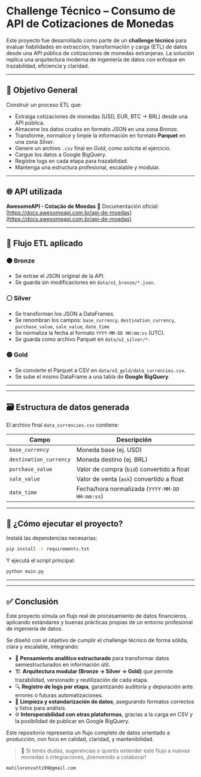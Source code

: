 # Challenge Técnico – Consumo de API de Cotizaciones de Monedas

Este proyecto fue desarrollado como parte de un **challenge técnico** para evaluar habilidades en extracción, transformación y carga (ETL) de datos desde una API pública de cotizaciones de monedas extranjeras. La solución replica una arquitectura moderna de ingeniería de datos con enfoque en trazabilidad, eficiencia y claridad.

---

## 🎯 Objetivo General

Construir un proceso ETL que:

- Extraiga cotizaciones de monedas (USD, EUR, BTC → BRL) desde una API pública.
- Almacene los datos crudos en formato JSON en una zona *Bronze*.
- Transforme, normalice y limpie la información en formato **Parquet** en una zona *Silver*.
- Genere un archivo `.csv` final en *Gold*, como solicita el ejercicio.
- Cargue los datos a Google BigQuery.
- Registre logs en cada etapa para trazabilidad.
- Mantenga una estructura profesional, escalable y modular.

---

## 🌐 API utilizada

**AwesomeAPI - Cotação de Moedas**
📘 Documentación oficial: [https://docs.awesomeapi.com.br/api-de-moedas](https://docs.awesomeapi.com.br/api-de-moedas)


---

## 🔁 Flujo ETL aplicado

### 🟤 Bronze
- Se extrae el JSON original de la API.
- Se guarda sin modificaciones en `data/o1_bronze/*.json`.

### ⚪ Silver
- Se transforman los JSON a DataFrames.
- Se renombran los campos:
  `base_currency`, `destination_currency`, `purchase_value`, `sale_value`, `date_time`
- Se normaliza la fecha al formato `YYYY-MM-DD HH:mm:ss` (UTC).
- Se guarda como archivo Parquet en `data/o2_silver/*`.

### 🟡 Gold
- Se convierte el Parquet a CSV en `data/o3_gold/data_currencies.csv`.
- Se sube el mismo DataFrame a una tabla de **Google BigQuery**.

---


---

## 🗃️ Estructura de datos generada

El archivo final `data_currencies.csv` contiene:

| Campo                | Descripción                                 |
|----------------------|---------------------------------------------|
| `base_currency`      | Moneda base (ej. USD)                       |
| `destination_currency` | Moneda destino (ej. BRL)                  |
| `purchase_value`     | Valor de compra (`bid`) convertido a float |
| `sale_value`         | Valor de venta (`ask`) convertido a float  |
| `date_time`          | Fecha/hora normalizada (`YYYY-MM-DD HH:mm:ss`) |

---

## 🧪 ¿Cómo ejecutar el proyecto?

Instalá las dependencias necesarias:

```bash
pip install -r requirements.txt
```

Y ejecutá el script principal:

```bash
python main.py
```

---

---

## ✅ Conclusión

Este proyecto simula un flujo real de procesamiento de datos financieros, aplicando estándares y buenas prácticas propias de un entorno profesional de ingeniería de datos.

Se diseñó con el objetivo de cumplir el challenge técnico de forma sólida, clara y escalable, integrando:

- 🧠 **Pensamiento analítico estructurado** para transformar datos semiestructurados en información útil.
- 🏗️ **Arquitectura modular (Bronze → Silver → Gold)** que permite trazabilidad, versionado y reutilización de cada etapa.
- 🔍 **Registro de logs por etapa**, garantizando auditoría y depuración ante errores o futuras automatizaciones.
- 🧹 **Limpieza y estandarización de datos**, asegurando formatos correctos y listos para análisis.
- 🌐 **Interoperabilidad con otras plataformas**, gracias a la carga en CSV y la posibilidad de publicar en Google BigQuery.

Este repositorio representa un flujo completo de datos orientado a producción, con foco en calidad, claridad, y mantenibilidad.

> 📌 Si tenés dudas, sugerencias o querés extender este flujo a nuevas monedas o integraciones, ¡bienvenido a colaborar!


```bash
matilorenzatti99@gmail.com
```
